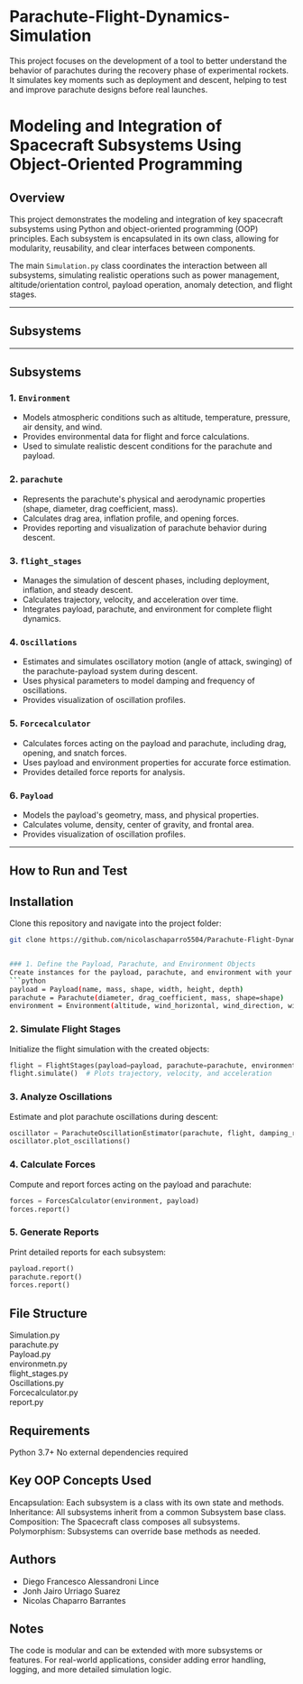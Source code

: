 # Parachute-Flight-Dynamics-Simulation
This project focuses on the development of a tool to better understand the behavior of parachutes during the recovery phase of experimental rockets. It simulates key moments such as deployment and descent, helping to test and improve parachute designs before real launches.

# Modeling and Integration of Spacecraft Subsystems Using Object-Oriented Programming

## Overview

This project demonstrates the modeling and integration of key spacecraft subsystems using Python and object-oriented programming (OOP) principles. Each subsystem is encapsulated in its own class, allowing for modularity, reusability, and clear interfaces between components.

The main `Simulation.py` class coordinates the interaction between all subsystems, simulating realistic operations such as power management, altitude/orientation control, payload operation, anomaly detection, and flight stages.

---

## Subsystems

---

## Subsystems

### 1. `Environment`
- Models atmospheric conditions such as altitude, temperature, pressure, air density, and wind.
- Provides environmental data for flight and force calculations.
- Used to simulate realistic descent conditions for the parachute and payload.

### 2. `parachute`
- Represents the parachute's physical and aerodynamic properties (shape, diameter, drag coefficient, mass).
- Calculates drag area, inflation profile, and opening forces.
- Provides reporting and visualization of parachute behavior during descent.

### 3. `flight_stages`
- Manages the simulation of descent phases, including deployment, inflation, and steady descent.
- Calculates trajectory, velocity, and acceleration over time.
- Integrates payload, parachute, and environment for complete flight dynamics.

### 4. `Oscillations`
- Estimates and simulates oscillatory motion (angle of attack, swinging) of the parachute-payload system during descent.
- Uses physical parameters to model damping and frequency of oscillations.
- Provides visualization of oscillation profiles.

### 5. `Forcecalculator`
- Calculates forces acting on the payload and parachute, including drag, opening, and snatch forces.
- Uses payload and environment properties for accurate force estimation.
- Provides detailed force reports for analysis.

### 6. `Payload`
- Models the payload's geometry, mass, and physical properties.
- Calculates volume, density, center of gravity, and frontal area.
- Provides visualization of oscillation profiles.

---

## How to Run and Test

## Installation
Clone this repository and navigate into the project folder:
```bash
git clone https://github.com/nicolaschaparro5504/Parachute-Flight-Dynamics-Simulation.git


### 1. Define the Payload, Parachute, and Environment Objects
Create instances for the payload, parachute, and environment with your desired parameters:
```python
payload = Payload(name, mass, shape, width, height, depth)
parachute = Parachute(diameter, drag_coefficient, mass, shape=shape)
environment = Environment(altitude, wind_horizontal, wind_direction, wind_vertical)
```

### 2. Simulate Flight Stages
Initialize the flight simulation with the created objects:
```python
flight = FlightStages(payload=payload, parachute=parachute, environment=environment, t_max=60, t_deploy=2)
flight.simulate()  # Plots trajectory, velocity, and acceleration
```

### 3. Analyze Oscillations
Estimate and plot parachute oscillations during descent:
```python
oscillator = ParachuteOscillationEstimator(parachute, flight, damping_ratio=0.15, natural_freq=0.8, initial_angle=5.0)
oscillator.plot_oscillations()
```

### 4. Calculate Forces
Compute and report forces acting on the payload and parachute:
```python
forces = ForcesCalculator(environment, payload)
forces.report()
```

### 5. Generate Reports
Print detailed reports for each subsystem:
```python
payload.report()
parachute.report()
forces.report()
```

## File Structure
Simulation.py  
parachute.py  
Payload.py  
environmetn.py  
flight_stages.py  
Oscillations.py  
Forcecalculator.py  
report.py


## Requirements
Python 3.7+
No external dependencies required

## Key OOP Concepts Used
Encapsulation: Each subsystem is a class with its own state and methods.
Inheritance: All subsystems inherit from a common Subsystem base class.
Composition: The Spacecraft class composes all subsystems.
Polymorphism: Subsystems can override base methods as needed.

## Authors
*   Diego Francesco Alessandroni Lince
*   Jonh Jairo Urriago Suarez
*   Nicolas Chaparro Barrantes

## Notes
The code is modular and can be extended with more subsystems or features.
For real-world applications, consider adding error handling, logging, and more detailed simulation logic.
